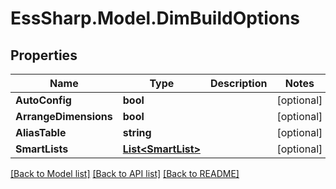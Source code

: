 # EssSharp.Model.DimBuildOptions

## Properties

Name | Type | Description | Notes
------------ | ------------- | ------------- | -------------
**AutoConfig** | **bool** |  | [optional] 
**ArrangeDimensions** | **bool** |  | [optional] 
**AliasTable** | **string** |  | [optional] 
**SmartLists** | [**List&lt;SmartList&gt;**](SmartList.md) |  | [optional] 

[[Back to Model list]](../README.md#documentation-for-models) [[Back to API list]](../README.md#documentation-for-api-endpoints) [[Back to README]](../README.md)


